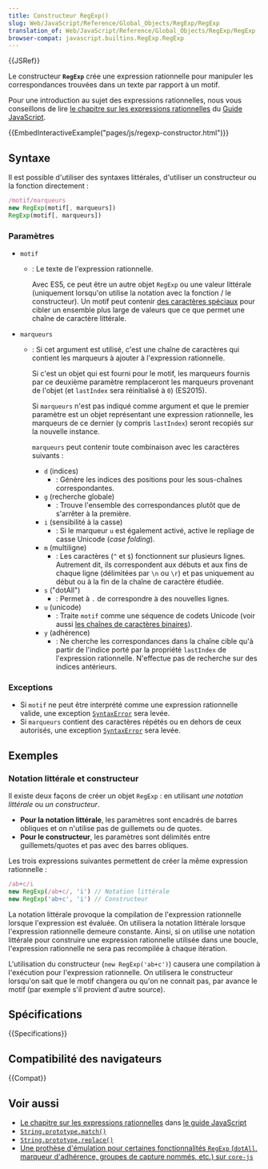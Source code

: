 ```yaml
---
title: Constructeur RegExp()
slug: Web/JavaScript/Reference/Global_Objects/RegExp/RegExp
translation_of: Web/JavaScript/Reference/Global_Objects/RegExp/RegExp
browser-compat: javascript.builtins.RegExp.RegExp
---
```

{{JSRef}}

Le constructeur **`RegExp`** crée une expression rationnelle pour manipuler les correspondances trouvées dans un texte par rapport à un motif.

Pour une introduction au sujet des expressions rationnelles, nous vous conseillons de lire [le chapitre sur les expressions rationnelles](/fr/docs/Web/JavaScript/Guide/Regular_Expressions) du [Guide JavaScript](/fr/docs/Web/JavaScript/Guide).

{{EmbedInteractiveExample("pages/js/regexp-constructor.html")}}

## Syntaxe

Il est possible d'utiliser des syntaxes littérales, d'utiliser un constructeur ou la fonction directement&nbsp;:

```js
/motif/marqueurs
new RegExp(motif[, marqueurs])
RegExp(motif[, marqueurs])
```

### Paramètres

- `motif`

  - : Le texte de l'expression rationnelle.

    Avec ES5, ce peut être un autre objet `RegExp` ou une valeur littérale (uniquement lorsqu'on utilise la notation avec la fonction / le constructeur). Un motif peut contenir [des caractères spéciaux](/fr/docs/Web/JavaScript/Guide/Regular_Expressions) pour cibler un ensemble plus large de valeurs que ce que permet une chaîne de caractère littérale.

- `marqueurs`

  - : Si cet argument est utilisé, c'est une chaîne de caractères qui contient les marqueurs à ajouter à l'expression rationnelle.

    Si c'est un objet qui est fourni pour le motif, les marqueurs fournis par ce deuxième paramètre remplaceront les marqueurs provenant de l'objet (et `lastIndex` sera réinitialisé à `0`) (ES2015).

    Si `marqueurs` n'est pas indiqué comme argument et que le premier paramètre est un objet représentant une expression rationnelle, les marqueurs de ce dernier (y compris `lastIndex`) seront recopiés sur la nouvelle instance.

    `marqueurs` peut contenir toute combinaison avec les caractères suivants&nbsp;:

    - `d` (indices)
      - : Génère les indices des positions pour les sous-chaînes correspondantes.
    - `g` (recherche globale)
      - : Trouve l'ensemble des correspondances plutôt que de s'arrêter à la première.
    - `i` (sensibilité à la casse)
      - : Si le marqueur `u` est également activé, active le repliage de casse Unicode (<i lang="en">case folding</i>).
    - `m` (multiligne)
      - :  Les caractères (`^` et `$`) fonctionnent sur plusieurs lignes. Autrement dit, ils correspondent aux débuts et aux fins de chaque ligne (délimitées par `\n` ou `\r`) et pas uniquement au début ou à la fin de la chaîne de caractère étudiée.
    - `s` ("dotAll")
      - : Permet à `.` de correspondre à des nouvelles lignes.
    - `u` (unicode)
      - : Traite `motif` comme une séquence de codets Unicode (voir aussi [les chaînes de caractères binaires](/fr/docs/Web/API/DOMString/Binary)).
    - `y` (adhérence)
      - : Ne cherche les correspondances dans la chaîne cible qu'à partir de l'indice porté par la propriété `lastIndex` de l'expression rationnelle. N'effectue pas de recherche sur des indices antérieurs.

### Exceptions

- Si `motif` ne peut être interprété comme une expression rationnelle valide, une exception [`SyntaxError`](/fr/docs/Web/JavaScript/Reference/Global_Objects/SyntaxError) sera levée.
- Si `marqueurs` contient des caractères répétés ou en dehors de ceux autorisés, une exception [`SyntaxError`](/fr/docs/Web/JavaScript/Reference/Global_Objects/SyntaxError) sera levée.

## Exemples

### Notation littérale et constructeur

Il existe deux façons de créer un objet `RegExp`&nbsp;: en utilisant _une notation littérale_ ou _un constructeur_.

- **Pour la notation littérale**, les paramètres sont encadrés de barres obliques et on n'utilise pas de guillemets ou de quotes.
- **Pour le constructeur**, les paramètres sont délimités entre guillemets/quotes et pas avec des barres obliques.

Les trois expressions suivantes permettent de créer la même expression rationnelle&nbsp;:

```js
/ab+c/i
new RegExp(/ab+c/, 'i') // Notation littérale
new RegExp('ab+c', 'i') // Constructeur
```

La notation littérale provoque la compilation de l'expression rationnelle lorsque l'expression est évaluée. On utilisera la notation littérale lorsque l'expression rationnelle demeure constante. Ainsi, si on utilise une notation littérale pour construire une expression rationnelle utilisée dans une boucle, l'expression rationnelle ne sera pas recompilée à chaque itération.

L'utilisation du constructeur (`new RegExp('ab+c')`) causera une compilation à l'exécution pour l'expression rationnelle. On utilisera le constructeur lorsqu'on sait que le motif changera ou qu'on ne connait pas, par avance le motif (par exemple s'il provient d'autre source).

## Spécifications

{{Specifications}}

## Compatibilité des navigateurs

{{Compat}}

## Voir aussi

- [Le chapitre sur les expressions rationnelles](/fr/docs/Web/JavaScript/Guide/Regular_Expressions) dans [le guide JavaScript](/fr/docs/Web/JavaScript/Guide)
- [`String.prototype.match()`](/fr/docs/Web/JavaScript/Reference/Global_Objects/String/match)
- [`String.prototype.replace()`](/fr/docs/Web/JavaScript/Reference/Global_Objects/String/replace)
- [Une prothèse d'émulation pour certaines fonctionnalités `RegExp` (`dotAll`, marqueur d'adhérence, groupes de capture nommés, etc.) sur `core-js`](https://github.com/zloirock/core-js#ecmascript-string-and-regexp)
